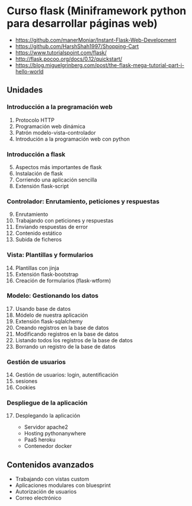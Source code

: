 # Curso flask (Miniframework python para desarrollar páginas web)

* https://github.com/manerMoniar/Instant-Flask-Web-Development
* https://github.com/HarshShah1997/Shopping-Cart
* https://www.tutorialspoint.com/flask/
* http://flask.pocoo.org/docs/0.12/quickstart/
* https://blog.miguelgrinberg.com/post/the-flask-mega-tutorial-part-i-hello-world



## Unidades

### Introducción a la pregramación web

1. Protocolo HTTP
2. Programación web dinámica
3. Patrón modelo-vista-controlador
4. Introdución a la programación web con python

### Introducción a flask

5. Aspectos más importantes de flask
6. Instalación de flask
7. Corriendo una aplicación sencilla
8. Extensión flask-script

### Controlador: Enrutamiento, peticiones y respuestas

9. Enrutamiento
10. Trabajando con peticiones y respuestas
11. Enviando respuestas de error
12. Contenido estático
13. Subida de ficheros

### Vista: Plantillas y formularios

14. Plantillas con jinja
15. Extensión flask-bootstrap
16. Creación de formularios (flask-wtform)

### Modelo: Gestionando los datos

17. Usando base de datos
18. Módelo de nuestra aplicación
19. Extensión flask-sqlalchemy
20. Creando registros en la base de datos
21. Modificando registros en la base de datos
22. Listando todos los registros de la base de datos
23. Borrando un registro de la base de datos

### Gestión de usuarios

14. Gestión de usuarios: login, autentificación
15. sesiones
16. Cookies

### Despliegue de la aplicación


17. Desplegando la aplicación

	* Servidor apache2
	* Hosting pythonanywhere
	* PaaS heroku
	* Contenedor docker


## Contenidos avanzados

* Trabajando con vistas custom
* Aplicaciones modulares con bluesprint
* Autorización de usuarios 
* Correo electrónico


